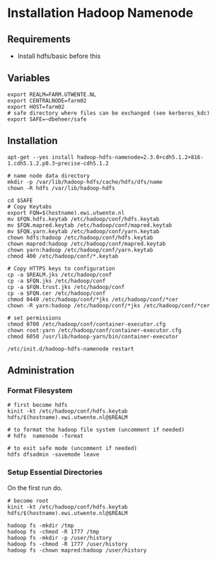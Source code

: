 # Installation Hadoop Namenode

## Requirements 

* Install hdfs/basic before this

## Variables

    export REALM=FARM.UTWENTE.NL
    export CENTRALNODE=farm02
    export HOST=farm02
    # safe directory where files can be exchanged (see kerberos_kdc)
    export SAFE=~dbeheer/safe

## Installation

    apt-get --yes install hadoop-hdfs-namenode=2.3.0+cdh5.1.2+816-1.cdh5.1.2.p0.3~precise-cdh5.1.2
    
    # name node data directory
    mkdir -p /var/lib/hadoop-hdfs/cache/hdfs/dfs/name
    chown -R hdfs /var/lib/hadoop-hdfs

    cd $SAFE 
    # Copy Keytabs
    export FQN=$(hostname).ewi.utwente.nl
    mv $FQN.hdfs.keytab /etc/hadoop/conf/hdfs.keytab
    mv $FQN.mapred.keytab /etc/hadoop/conf/mapred.keytab
    mv $FQN.yarn.keytab /etc/hadoop/conf/yarn.keytab
    chown hdfs:hadoop /etc/hadoop/conf/hdfs.keytab
    chown mapred:hadoop /etc/hadoop/conf/mapred.keytab
    chown yarn:hadoop /etc/hadoop/conf/yarn.keytab
    chmod 400 /etc/hadoop/conf/*.keytab
    
    # Copy HTTPS keys to configuration
    cp -a $REALM.jks /etc/hadoop/conf
    cp -a $FQN.jks /etc/hadoop/conf
    cp -a $FQN.trust.jks /etc/hadoop/conf
    cp -a $FQN.cer /etc/hadoop/conf
    chmod 0440 /etc/hadoop/conf/*jks /etc/hadoop/conf/*cer
    chown -R yarn:hadoop /etc/hadoop/conf/*jks /etc/hadoop/conf/*cer

    # set permissions
    chmod 0700 /etc/hadoop/conf/container-executor.cfg
    chown root:yarn /etc/hadoop/conf/container-executor.cfg 
    chmod 6050 /usr/lib/hadoop-yarn/bin/container-executor

    /etc/init.d/hadoop-hdfs-namenode restart

## Administration

### Format Filesystem 
    # first become hdfs
    kinit -kt /etc/hadoop/conf/hdfs.keytab hdfs/$(hostname).ewi.utwente.nl@$REALM
    
    # to format the hadoop file system (uncomment if needed)
    # hdfs  namenode -format
    
    # to exit safe mode (uncomment if needed)
    hdfs dfsadmin -savemode leave

### Setup Essential Directories

On the first run do.

    # become root
    kinit -kt /etc/hadoop/conf/hdfs.keytab hdfs/$(hostname).ewi.utwente.nl@$REALM
    
    hadoop fs -mkdir /tmp
    hadoop fs -chmod -R 1777 /tmp
    hadoop fs -mkdir -p /user/history
    hadoop fs -chmod -R 1777 /user/history
    hadoop fs -chown mapred:hadoop /user/history
